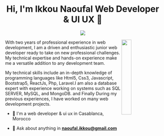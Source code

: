 
<h1 align="center">Hi, I'm Ikkou Naoufal Web Developer & UI UX 👋</h1>
<p align="center">
    <a href="www.linkedin.com/in/ikkou-naoufal-b28947280"><img src="[https://img.shields.io/badge/LinkedIn-0077B5?style=for-the-badge&logo=linkedin&logoColor=white]"/></a>
  </p>
  
  <img src="https://github.com/mohamedabusrea/mohamedabusrea/blob/master/profile-img.png" align="right" width="25%"/>

With two years of professional experience in web development, I am a driven and enthusiastic junior web developer ready to take on new professional challenges. My technical expertise and hands-on experience make me a versatile addition to any development team.

My technical skills include an in-depth knowledge of programming languages like Html5, Css3, Javascript, Bootstrap5, ReactJs, Php, Laravel.I am also a database expert with experience working on systems such as SQL SERVER, MySQL, and MongoDB. and Finally During my previous experiences, I have worked on many web development projects.

- 🔭 I'm a web developer & ui ux in Casablanca, Morocco

- 💬 Ask about anything in **naoufal.ikkou@gmail.com**
